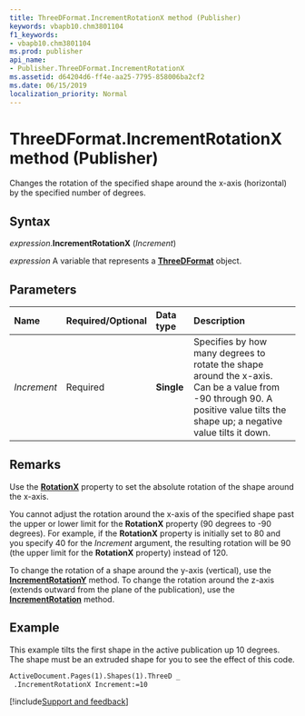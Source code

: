 ```yaml
---
title: ThreeDFormat.IncrementRotationX method (Publisher)
keywords: vbapb10.chm3801104
f1_keywords:
- vbapb10.chm3801104
ms.prod: publisher
api_name:
- Publisher.ThreeDFormat.IncrementRotationX
ms.assetid: d64204d6-ff4e-aa25-7795-858006ba2cf2
ms.date: 06/15/2019
localization_priority: Normal
---
```



# ThreeDFormat.IncrementRotationX method (Publisher)

Changes the rotation of the specified shape around the x-axis (horizontal) by the specified number of degrees.


## Syntax

_expression_.**IncrementRotationX** (_Increment_)

_expression_ A variable that represents a **[ThreeDFormat](Publisher.ThreeDFormat.md)** object.


## Parameters

|Name|Required/Optional|Data type|Description|
|:-----|:-----|:-----|:-----|
|_Increment_|Required| **Single**|Specifies by how many degrees to rotate the shape around the x-axis. Can be a value from -90 through 90. A positive value tilts the shape up; a negative value tilts it down.|

## Remarks

Use the **[RotationX](Publisher.ThreeDFormat.RotationX.md)** property to set the absolute rotation of the shape around the x-axis.

You cannot adjust the rotation around the x-axis of the specified shape past the upper or lower limit for the **RotationX** property (90 degrees to -90 degrees). For example, if the **RotationX** property is initially set to 80 and you specify 40 for the _Increment_ argument, the resulting rotation will be 90 (the upper limit for the **RotationX** property) instead of 120.

To change the rotation of a shape around the y-axis (vertical), use the **[IncrementRotationY](Publisher.ThreeDFormat.IncrementRotationY.md)** method. To change the rotation around the z-axis (extends outward from the plane of the publication), use the **[IncrementRotation](Publisher.Shape.IncrementRotation.md)** method.


## Example

This example tilts the first shape in the active publication up 10 degrees. The shape must be an extruded shape for you to see the effect of this code.

```vb
ActiveDocument.Pages(1).Shapes(1).ThreeD _ 
 .IncrementRotationX Increment:=10
```

[!include[Support and feedback](~/includes/feedback-boilerplate.md)]
